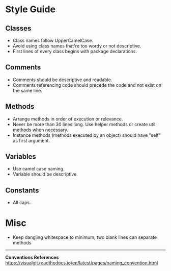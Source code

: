 # Style Guide
## Classes
- Class names follow UpperCamelCase.
- Avoid using class names that're too wordy or not descriptive.
- First lines of every class begins with package declarations.

## Comments
- Comments should be descriptive and readable.
- Comments referencing code should precede the code and not exist on the same line.

## Methods
- Arrange methods in order of execution or relevance.
- Never be more than 30 lines long. Use helper methods or create util methods when necessary.
- Instance methods (methods executed by an object) should have "self" as first argument.

## Variables
- Use camel case naming.
- Variable should be descriptive.

## Constants
- All caps.

# Misc
- Keep dangling whitespace to minimum; two blank lines can separate methods

---
**Conventions References**
https://visualgit.readthedocs.io/en/latest/pages/naming_convention.html